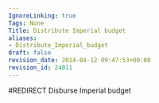 ```yaml
---
IgnoreLinking: true
Tags: None
Title: Distribute Imperial budget
aliases:
- Distribute_Imperial_budget
draft: false
revision_date: 2014-04-12 09:47:53+00:00
revision_id: 24011
---
```


#REDIRECT Disburse Imperial budget
